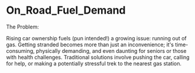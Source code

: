 # On_Road_Fuel_Demand
The Problem:

Rising car ownership fuels (pun intended!) a growing issue: running out of gas. Getting stranded becomes more than just an inconvenience; it's time-consuming, physically demanding, and even daunting for seniors or those with health challenges. Traditional solutions involve pushing the car, calling for help, or making a potentially stressful trek to the nearest gas station.
